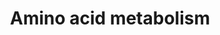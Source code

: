 ---
annotations:
- id: PW:0000011
  parent: classic metabolic pathway
  type: Pathway Ontology
  value: amino acid metabolic pathway
authors:
- Khanspers
- Egonw
- MaintBot
- Eweitz
citedin:
- link: PMC8860091
  title: The m6A(m)-independent role of FTO in regulating WNT signaling pathways (2022)
- link: PMC8200404
  title: Assessing the Contribution of Relative Macrophage Frequencies to Subcutaneous
    Adipose Tissue (2021)
- link: PMC7090224
  title: 'Granule Cell Dispersion in Human Temporal Lobe Epilepsy: Proteomics Investigation
    of Neurodevelopmental Migratory Pathways (2020)'
- link: PMC6309236
  title: Biological Pathways Leading From ANGPTL8 to Diabetes Mellitus–A Co-expression
    Network Based Analysis (2018)
description: A complete overview of the metabolism of all 20 amino acids.  Proteins
  on this pathway have targeted assays available via the [https://assays.cancer.gov/available_assays?wp_id=WP3925
  CPTAC Assay Portal]
last-edited: 2021-05-16
ndex: 6091f57b-8b68-11eb-9e72-0ac135e8bacf
organisms:
- Homo sapiens
redirect_from:
- /index.php/Pathway:WP3925
- /instance/WP3925
- /instance/WP3925_rr123124
revision: r123124
schema-jsonld:
- '@context': https://schema.org/
  '@id': https://wikipathways.github.io/pathways/WP3925.html
  '@type': Dataset
  creator:
    '@type': Organization
    name: WikiPathways
  description: A complete overview of the metabolism of all 20 amino acids.  Proteins
    on this pathway have targeted assays available via the [https://assays.cancer.gov/available_assays?wp_id=WP3925
    CPTAC Assay Portal]
  keywords:
  - 2-oxo-glutarate
  - 5-OH-Trp
  - AC007325.2
  - AC068533.7
  - ACAA1
  - ACADM
  - ACLY
  - ACO2
  - ACSS1
  - ADH1C
  - ADH4
  - ADH5
  - ADH7
  - ALDH18A1
  - ALDH1A1
  - ALDH7A1
  - AOC3
  - AP002884.2
  - ARG1
  - ARG2
  - ASNS
  - ASS1
  - AUH
  - Acetyl-CoA
  - Aconitate
  - Ala-tRNA
  - Alanine
  - Arg-tRNA
  - Arginine
  - Arginino-succinate
  - Asparagine
  - Aspartate
  - B-OH-butyrate
  - BCAT1
  - BHMT
  - CAD
  - CBS
  - CPS1
  - CS
  - CTH
  - Carbamoyl-aspartate
  - Citrate
  - Citrulline
  - Creatine P
  - Cystathionine
  - Cysteine
  - DBH
  - DDC
  - DLD
  - DLST
  - Dihydro-orotate
  - Dopamine
  - EHHADH
  - EPRS
  - Epinephrine
  - Ethanol
  - FAH
  - FARSB
  - FH
  - FTCD
  - Fumarate
  - G6PC2
  - GCLM
  - GLS
  - GLUD1
  - GLUL
  - GOT1
  - GOT2
  - GPT2
  - GSR
  - GSS
  - Glu-tRNA
  - Glucose
  - Glutamate
  - Glutamine
  - Glycine
  - Guanidinoacetate
  - Guanidinoacetate P
  - HADH
  - HAL
  - HCO3
  - HDC
  - HIBADH
  - HIBCH
  - HMGCL
  - HMGCS2
  - HNMT
  - His-tRNA
  - Histamine
  - Histidine
  - Homocysteine
  - IARS
  - IDH1
  - Ile-tRNA
  - Imidazole acetaldehyde
  - Indoleacetaldehyde
  - Indoleacetate
  - Isoleucine
  - Isovaleryl-CoA
  - LARS2
  - LDHA
  - Lactate
  - Leu-tRNA
  - Leucine
  - MAOA
  - MARS2
  - MCCC1
  - MDH1
  - MDH2
  - MPST
  - MUT
  - Malate
  - Melanin
  - Met-tRNA
  - Methionine
  - Methyl-OH-butyryl-CoA
  - Methylacetoacetyl-CoA
  - Methylbutyryl-CoA
  - Methylcrotonyl-CoA
  - Methylglutaconyl-CoA
  - N-Formylkynurenine
  - NADP
  - Norepinephrine
  - OAT
  - ODC1
  - OGDH
  - OH-indoleacetate
  - OH-isobutyrate
  - OH-isobutyryl-CoA
  - OH-isovaleryl-CoA
  - OH-methylglutaryl-CoA
  - OTC
  - Ornithine
  - Ox. glutathione
  - Oxaloacetate
  - Oxobutyrate
  - P-enolpyruvate
  - P4HA2
  - PC
  - PCK1
  - PDHA1
  - PDHX
  - PDK4
  - PKM
  - PNMT
  - PPM1L
  - PYCR1
  - Phe-tRNA
  - Phenylalanine
  - Proline
  - Propionyl-CoA
  - Putrescine
  - Pyruvate
  - R-S-glutathione
  - RARS
  - Red. Glutathione
  - SDHA
  - SDS
  - SMS
  - SRM
  - SUCLG1
  - Serine
  - Serotonin
  - Spermidine
  - Spermine
  - Succinate
  - Succinyl-CoA
  - TAT
  - TDO2
  - TH
  - TPH1
  - TPO
  - Threonine
  - Thyroxine
  - Tiglyl-CoA
  - Trp-tRNA
  - Tryptamine
  - Tryptophan
  - Tyr-tRNA
  - Tyrosine
  - Urea
  - VARS
  - Val-tRNA
  - WARS
  - carbamoyl-P
  - glutamate semialdehyde
  - glutamyl-P
  - glutamyl-cysteine
  - homogentisate
  - hydroxy-proline
  - isobutyryl-CoA
  - isocitrate
  - mercaptopyruvate
  - methacrylyl-CoA
  - methylhistamine
  - methylmalonate semialdehyde
  - methylmalonyl-CoA
  - oxo-isocaproate
  - oxo-isovalerate
  - oxo-methyl-valerate
  - pyrroline carboxylate
  - valine
  license: CC0
  name: Amino acid metabolism
seo: CreativeWork
title: Amino acid metabolism
wpid: WP3925
---